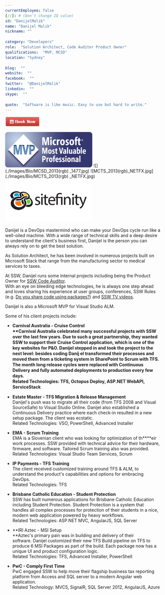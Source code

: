 ```yaml
---
currentEmployee: false
[//]: # (Don't change ID value)
id: "DanijelMalik"
name: "Danijel Malik"
nickname: ""

category: "Developers"
role:  "Solution Architect, Code Auditor Product Owner"
qualifications:  "MVP, MCSD"
location: "Sydney"

blog:  ""
website:  ""
facebook:  ""
twitter:  "@DanijelMalik"
linkedin:  ""
skype:  ""

quote:  "Software is like music. Easy to use but hard to write."
---
```


[![BookNow.png](./Images/Bio/BookNow.png)](http://veethere.com/With/DanijelMalik) 
   
 ![MVP_FullLogo.png](./Images/Bio/MVP_FullLogo.png) 
 ![](./Images/Bio/MCSD_2013(rgb) 
_1477.jpg) ![MCTS_2013(rgb)_NETFX.jpg](./Images/Bio/MCTS_2013(rgb) 
_NETFX.jpg) ![Sitefinity](./Images/Bio/logo_sitefinity.png) 
   

 Danijel is a DevOps mastermind who can make your DevOps cycle run like a well-oiled machine. With a wide range of technical skills and a deep desire to understand the client's business first, Danijel is the person you can always rely on to get the best solution.

 As Solution Architect, he has been involved in numerous projects built on Microsoft Stack that range from the manufacturing sector to medical services to taxes.

At SSW, Danijel runs some internal projects including being the Product Owner for [SSW Code Auditor](https://www.ssw.com.au/ssw/CodeAuditor/).   
With an eye on bleeding edge technologies, he is always one step ahead and loves sharing his experience at user groups, conferences, SSW Rules (e.g. [Do you share code using packages?](https://rules.ssw.com.au/share-code-using-packages)) and [SSW TV videos](https://tv.ssw.com/tag/danijel-malik).  

   Danijel is also a Microsoft MVP for Visual Studio ALM. 

   Some of his client projects include:  

*   <strong style="line-height:18px;"> Carnival Australia - Cruise Control  
**Carnival Australia celebrated many successful projects with SSW over the last few years. Due to such a great partnership, they wanted SSW to support their Cruise Control application, which is one of the key websites for P&O. Danijel stepped in and took the project to the next level: besides coding Danij el transformed their processes and moved them from a ticketing system in SharePoint to Scrum with TFS. The month long release cycles were replaced with Continuous Delivery and fully automated deployments to production every few days.  
Related Technologies: TFS, Octopus Deploy, ASP.NET WebAPI, ServiceStack</strong> 

*   **Estate Master - TFS Migration & Release Management**  
Danijel's push was to migrate all their code (from TFS 2008 and Visual SourceSafe) to Visual Studio Online. Danijel also established a Continuous Delivery practice where each check-in resulted in a new setup package. The client was ecstatic.  
Related Technologies: VSO, PowerShell, Advanced Installer 

*   **EMA - Scrum Training**  
EMA is a Slovenian client who was looking for optimization of th****eir work processes. SSW provided with technical advice for their hardware, firmware, and software. Tailored Scrum training also was provided.  
Related Technologies: Visual Studio Team Services, Scrum 

*   **IP Payments - TFS Training**  
The client received customized training around TFS & ALM, to understand the product's capabilities and options for embracing DevOps.  
Related Technologies: TFS
*   **Brisbane Catholic Education - Student Protection**  
SSW has built numerous applications for Brisbane Catholic Education including Student Protection. Student Protection is a system that handles all complex processes for protection of their students in a nice, modern web application powered by heavy workflows.  
Related Technologies: ASP.NET MVC, AngularJS, SQL Server
*   **IRI Aztec - MSI Setup  
**Aztec's primary pain was in building and delivery of their software. Danijel customized their new TFS Build pipeline on TFS to produce 6 MSI Packages as part of the build. Each package now has a unique UI and product configuration logic.  
Related Technologies: TFS, Advanced Installer, PowerShell
*   **PwC - Comply First Time**  
PwC engaged SSW to help move their flagship business tax reporting platform from Access and SQL server to a modern Angular web application.  
Related Technology: MVC5, SignalR, SQL Server 2012, AngularJS, Azure 